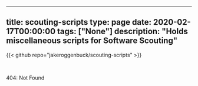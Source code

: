 
---
title: scouting-scripts
type: page
date: 2020-02-17T00:00:00
tags: ["None"]
description: "Holds miscellaneous scripts for Software Scouting"
---

{{< github repo="jakeroggenbuck/scouting-scripts" >}}

<br>

404: Not Found